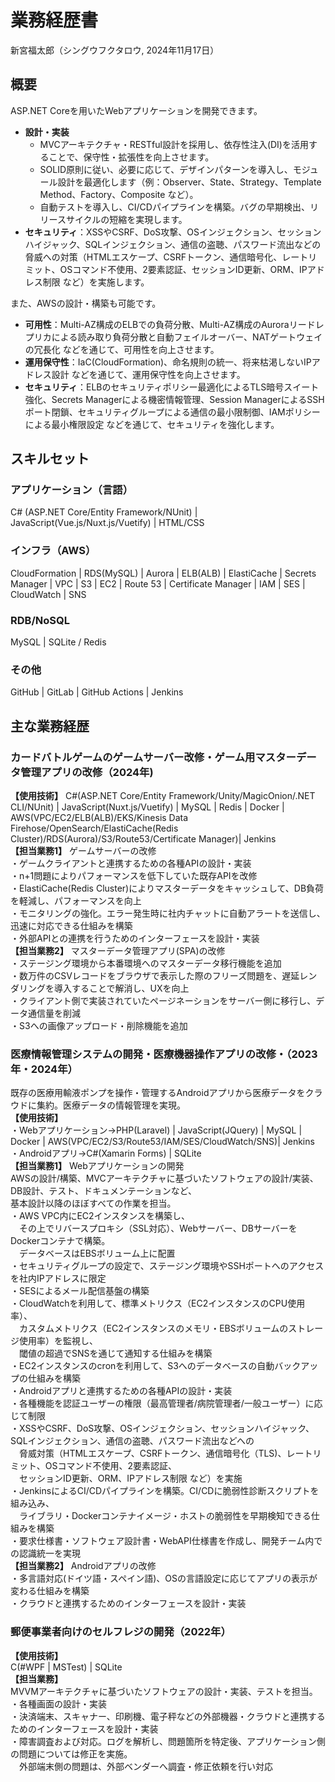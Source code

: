 # 業務経歴書
新宮福太郎（シングウフクタロウ, 2024年11月17日）

## 概要
ASP.NET Coreを用いたWebアプリケーションを開発できます。
- **設計・実装**
  - MVCアーキテクチャ・RESTful設計を採用し、依存性注入(DI)を活用することで、保守性・拡張性を向上させます。
  - SOLID原則に従い、必要に応じて、デザインパターンを導入し、モジュール設計を最適化します（例：Observer、State、Strategy、Template Method、Factory、Composite など）。
  - 自動テストを導入し、CI/CDパイプラインを構築。バグの早期検出、リリースサイクルの短縮を実現します。
- **セキュリティ**：XSSやCSRF、DoS攻撃、OSインジェクション、セッションハイジャック、SQLインジェクション、通信の盗聴、パスワード流出などの脅威への対策（HTMLエスケープ、CSRFトークン、通信暗号化、レートリミット、OSコマンド不使用、2要素認証、セッションID更新、ORM、IPアドレス制限 など）を実施します。

また、AWSの設計・構築も可能です。
- **可用性**：Multi-AZ構成のELBでの負荷分散、Multi-AZ構成のAuroraリードレプリカによる読み取り負荷分散と自動フェイルオーバー、NATゲートウェイの冗長化 などを通じて、可用性を向上させます。
- **運用保守性**：IaC(CloudFormation)、命名規則の統一、将来枯渇しないIPアドレス設計 などを通じて、運用保守性を向上させます。
- **セキュリティ**：ELBのセキュリティポリシー最適化によるTLS暗号スイート強化、Secrets Managerによる機密情報管理、Session ManagerによるSSHポート閉鎖、セキュリティグループによる通信の最小限制御、IAMポリシーによる最小権限設定 などを通じて、セキュリティを強化します。

## スキルセット
### アプリケーション（言語）
C# (ASP.NET Core/Entity Framework/NUnit) | JavaScript(Vue.js/Nuxt.js/Vuetify) | HTML/CSS
### インフラ（AWS）
CloudFormation | RDS(MySQL) | Aurora | ELB(ALB) | ElastiCache | Secrets Manager |  VPC | S3 | EC2 | Route 53 | Certificate Manager | IAM | SES | CloudWatch | SNS
### RDB/NoSQL
MySQL | SQLite / Redis
### その他
GitHub | GitLab | GitHub Actions | Jenkins


## 主な業務経歴
### カードバトルゲームのゲームサーバー改修・ゲーム用マスターデータ管理アプリの改修（2024年)
**【使用技術】** C#(ASP.NET Core/Entity Framework/Unity/MagicOnion/.NET CLI/NUnit) | JavaScript(Nuxt.js/Vuetify) | MySQL | Redis | Docker | AWS(VPC/EC2/ELB(ALB)/EKS/Kinesis Data Firehose/OpenSearch/ElastiCache(Redis Cluster)/RDS(Aurora)/S3/Route53/Certificate Manager)| Jenkins  
**【担当業務1】** ゲームサーバーの改修  
・ゲームクライアントと連携するための各種APIの設計・実装  
・n+1問題によりパフォーマンスを低下していた既存APIを改修  
・ElastiCache(Redis Cluster)によりマスターデータをキャッシュして、DB負荷を軽減し、パフォーマンスを向上  
・モニタリングの強化。エラー発生時に社内チャットに自動アラートを送信し、迅速に対応できる仕組みを構築  
・外部APIとの連携を行うためのインターフェースを設計・実装  
**【担当業務2】** マスターデータ管理アプリ(SPA)の改修  
・ステージング環境から本番環境へのマスターデータ移行機能を追加  
・数万件のCSVレコードをブラウザで表示した際のフリーズ問題を、遅延レンダリングを導入することで解消し、UXを向上  
・クライアント側で実装されていたページネーションをサーバー側に移行し、データ通信量を削減  
・S3への画像アップロード・削除機能を追加

### 医療情報管理システムの開発・医療機器操作アプリの改修・（2023年・2024年）
既存の医療用輸液ポンプを操作・管理するAndroidアプリから医療データをクラウドに集約。医療データの情報管理を実現。  
**【使用技術】**  
・Webアプリケーション→PHP(Laravel) | JavaScript(JQuery) | MySQL | Docker | AWS(VPC/EC2/S3/Route53/IAM/SES/CloudWatch/SNS)| Jenkins  
・Androidアプリ→C#(Xamarin Forms) | SQLite  
**【担当業務1】** Webアプリケーションの開発  
AWSの設計/構築、MVCアーキテクチャに基づいたソフトウェアの設計/実装、DB設計、テスト、ドキュメンテーションなど、  
基本設計以降のほぼすべての作業を担当。  
・AWS VPC内にEC2インスタンスを構築し、  
　その上でリバースプロキシ（SSL対応）、Webサーバー、DBサーバーをDockerコンテナで構築。   
　データベースはEBSボリューム上に配置  
・セキュリティグループの設定で、ステージング環境やSSHポートへのアクセスを社内IPアドレスに限定  
・SESによるメール配信基盤の構築  
・CloudWatchを利用して、標準メトリクス（EC2インスタンスのCPU使用率）、  
　カスタムメトリクス（EC2インスタンスのメモリ・EBSボリュームのストレージ使用率）を監視し、  
　閾値の超過でSNSを通じて通知する仕組みを構築  
・EC2インスタンスのcronを利用して、S3へのデータベースの自動バックアップの仕組みを構築  
・Androidアプリと連携するための各種APIの設計・実装  
・各種機能を認証ユーザーの権限（最高管理者/病院管理者/一般ユーザー）に応じて制限  
・XSSやCSRF、DoS攻撃、OSインジェクション、セッションハイジャック、SQLインジェクション、通信の盗聴、パスワード流出などへの  
　脅威対策（HTMLエスケープ、CSRFトークン、通信暗号化（TLS)、レートリミット、OSコマンド不使用、2要素認証、  
　セッションID更新、ORM、IPアドレス制限 など）を実施  
・JenkinsによるCI/CDパイプラインを構築。CI/CDに脆弱性診断スクリプトを組み込み、  
　ライブラリ・Dockerコンテナイメージ・ホストの脆弱性を早期検知できる仕組みを構築  
・要求仕様書・ソフトウェア設計書・WebAPI仕様書を作成し、開発チーム内での認識統一を実現  
**【担当業務2】** Androidアプリの改修  
・多言語対応(ドイツ語・スペイン語)、OSの言語設定に応じてアプリの表示が変わる仕組みを構築  
・クラウドと連携するためのインターフェースを設計・実装  


### 郵便事業者向けのセルフレジの開発（2022年）
**【使用技術】**  
C(#WPF | MSTest) | SQLite  
**【担当業務】**  
MVVMアーキテクチャに基づいたソフトウェアの設計・実装、テストを担当。  
・各種画面の設計・実装  
・決済端末、スキャナー、印刷機、電子秤などの外部機器・クラウドと連携するためのインターフェースを設計・実装   
・障害調査および対応。ログを解析し、問題箇所を特定後、アプリケーション側の問題については修正を実施。  
　外部端末側の問題は、外部ベンダーへ調査・修正依頼を行い対応
